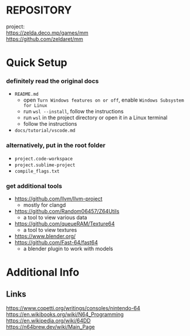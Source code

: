 # REPOSITORY

project:  
https://zelda.deco.mp/games/mm  
https://github.com/zeldaret/mm  




# Quick Setup

### definitely read the original docs
- `README.md`
	- open `Turn Windows features on or off`, enable `Windows Subsystem for Linux`
	- run `wsl --install`, follow the instructions
	- run `wsl` in the project directory or open it in a Linux terminal
	- follow the instructions
- `docs/tutorial/vscode.md`

### alternatively, put in the root folder
- `project.code-workspace`
- `project.sublime-project`
- `compile_flags.txt`

### get additional tools
- https://github.com/llvm/llvm-project
  - mostly for clangd
- https://github.com/Random06457/Z64Utils
  - a tool to view various data
- https://github.com/queueRAM/Texture64
  - a tool to view textures
- https://www.blender.org/
- https://github.com/Fast-64/fast64
  - a blender plugin to work with models




# Additional Info

## Links
https://www.copetti.org/writings/consoles/nintendo-64  
https://en.wikibooks.org/wiki/N64_Programming  
https://en.wikipedia.org/wiki/64DD  
https://n64brew.dev/wiki/Main_Page  
